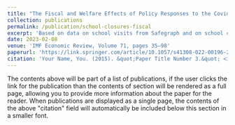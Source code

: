 ```yaml
---
title: "The Fiscal and Welfare Effects of Policy Responses to the Covid-19 School Closures"
collection: publications
permalink: /publication/school-closures-fiscal
excerpt: 'Based on data on school visits from Safegraph and on school closures from Burbio, we document that during the Covid-19 crisis secondary schools were closed for in-person learning for longer periods than elementary schools, private schools experienced shorter closures than public schools, and schools in poorer US counties experienced shorter school closures. To quantify the long-run consequences of these school closures, we extend the structural life cycle model of private and public schooling investments by Fuchs-Schündeln et al. (Econ J 132:1647–1683, 2022) to include private school choice and feed into the model the school closure measures from our empirical analysis. Future earnings and welfare losses are largest for children that started public secondary schools at the onset of the Covid-19 crisis. Comparing children from the top to children from the bottom quartile of the income distribution, welfare losses are 0.5 percentage points larger for the poorer children if school closures were unrelated to income. Accounting for the longer school closures in richer counties reduces this gap by about 1/4. A policy intervention that extends schools by 6 weeks generates significant welfare gains for children and raises future tax revenues sufficient to pay for the cost of this schooling expansion.'
date: 2023-02-08
venue: 'IMF Economic Review, Volume 71, pages 35–98'
paperurl: 'https://link.springer.com/article/10.1057/s41308-022-00196-2](https://link.springer.com/article/10.1057/s41308-022-00196-2'
citation: 'Your Name, You. (2015). &quot;Paper Title Number 3.&quot; <i>Journal 1</i>. 1(3).'
---
```


The contents above will be part of a list of publications, if the user clicks the link for the publication than the contents of section will be rendered as a full page, allowing you to provide more information about the paper for the reader. When publications are displayed as a single page, the contents of the above "citation" field will automatically be included below this section in a smaller font.
